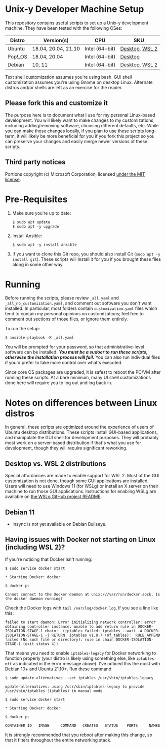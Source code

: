 # Unix-y Developer Machine Setup

This repository contains useful scripts to set up a Unix-y development machine. They have been tested with the following OSes:

Distro  | Version(s)          | CPU            | SKU
------- | ------------------- | -------------- | ---
Ubuntu  | 18.04, 20.04, 21.10 | Intel (64-bit) | [Desktop](https://www.ubuntu.com/download/desktop), [WSL 2](https://www.microsoft.com/en-us/p/ubuntu/9nblggh4msv6)
Pop!_OS | 18.04, 20.04        | Intel (64-bit) | [Desktop](https://system76.com/pop)
Debian  | 10, 11              | Intel (64-bit) | [Desktop](https://www.debian.org/distrib/netinst), [WSL 2](https://www.microsoft.com/en-us/p/debian/9msvkqc78pk6)

Text shell customization assumes you're using bash. GUI shell customization assumes you're using Gnome on desktop Linux. Alternate distros and/or shells are left as an exercise for the reader.

## Please fork this and customize it

The purpose here is to document what I use for my personal Linux-based development. You will likely want to make changes to my customizations, including adding/removing software, choosing different defaults, etc. While you can make those changes locally, if you plan to use these scripts long-term, it will likely be more beneficial for you if you fork this project so you can preserve your changes and easily merge newer versions of these scripts.

## Third party notices

Portions copyright (c) Microsoft Corporation, licensed [under the MIT license](https://github.com/microsoft/vscode/blob/afd102cbd2e17305a510701d7fd963ec2528e4ea/LICENSE.txt).

# Pre-Requisites

1. Make sure you're up to date:

   ```shell
   $ sudo apt update
   $ sudo apt -y upgrade
   ```

2. Install Ansible:

   ```shell
   $ sudo apt -y install ansible
   ```

3. If you want to clone this Git repo, you should also install Git (`sudo apt -y install git`). These scripts will install it for you if you brought these files along in some other way.

# Running

Before running the scripts, please review `_all.yaml` and `_all_no_customization.yaml`, and comment out software you don't want installed. In particular, most folders contain `customization.yaml` files which tend to contain my personal opinions on customizations; feel free to comment out sections of those files, or ignore them entirely.

To run the setup:

```shell
$ ansible-playbook -K _all.yaml
```

You will be prompted for your password, so that administrative-level software can be installed. _**You must be a sudoer to run these scripts, otherwise the installation process will fail.**_ You can also run individual files if you'd prefer to take more control over what's executed.

Since core OS packages are upgraded, it is safest to reboot the PC/VM after running these scripts. At a bare minimum, many UI shell customizations done here will require you to log out and log back in.

# Notes on differences between Linux distros

In general, these scripts are optimized around the experience of users of Ubuntu desktop distributions. These scripts install GUI-based applications, and manipulate the GUI shell for development purposes. They will probably most work on a server-based distribution if that's what you use for development, though they will require significant reworking.

## Desktop vs. WSL 2 distributions

Special affordances are made to enable support for WSL 2. Most of the GUI customization is not done, though some GUI applications are installed. Users will need to use Windows 11 (for WSLg) or install an X server on their machine to run those GUI applications. Instructions for enabling WSLg are available on [the WSLg GitHub project README](https://github.com/microsoft/wslg/blob/HEAD/README.md).

## Debian 11

* Insync is not yet available on Debian Bullseye.

## Having issues with Docker not starting on Linux (including WSL 2)?

If you're noticing that Docker isn't running:

```shell
$ sudo service docker start

* Starting Docker: docker

$ docker ps

Cannot connect to the Docker daemon at unix:///var/run/docker.sock. Is the docker daemon running?
```

Check the Docker logs with `tail /var/log/docker.log`. If you see a line like this:

```shell
failed to start daemon: Error initializing network controller: error obtaining controller instance: unable to add return rule in DOCKER-ISOLATION-STAGE-1 chain:  (iptables failed: iptables --wait -A DOCKER-ISOLATION-STAGE-1 -j RETURN: iptables v1.8.7 (nf_tables):  RULE_APPEND failed (No such file or directory): rule in chain DOCKER-ISOLATION-STAGE-1 (exit status 4))
```

That means you need to enable `iptables-legacy` for Docker networking to function properly (your distro is likely using something else, like `iptables-nft` as indicated in the error message above). I've noticed this the most with Debian 10+ and Ubuntu 21.10+. Run these command:

```shell
$ sudo update-alternatives --set iptables /usr/sbin/iptables-legacy

update-alternatives: using /usr/sbin/iptables-legacy to provide /usr/sbin/iptables (iptables) in manual mode

$ sudo service docker start

* Starting Docker: docker

$ docker ps

CONTAINER ID   IMAGE     COMMAND   CREATED   STATUS    PORTS     NAMES
```

It is strongly recommended that you reboot after making this change, so that it filters throughout the entire networking stack.
